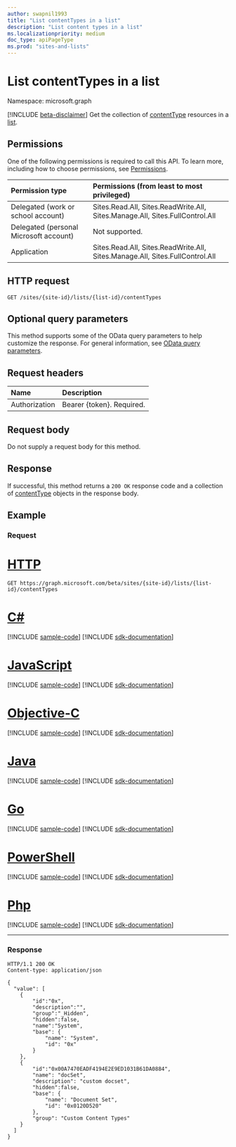 ```yaml
---
author: swapnil1993
title: "List contentTypes in a list"
description: "List content types in a list"
ms.localizationpriority: medium
doc_type: apiPageType
ms.prod: "sites-and-lists"
---
```


# List contentTypes in a list
Namespace: microsoft.graph

[!INCLUDE [beta-disclaimer](../../includes/beta-disclaimer.md)]
Get the collection of [contentType][contentType] resources in a [list][].

## Permissions

One of the following permissions is required to call this API. To learn more, including how to choose permissions, see [Permissions](/graph/permissions-reference).

|Permission type      | Permissions (from least to most privileged)              |
|:--------------------|:---------------------------------------------------------|
|Delegated (work or school account) | Sites.Read.All, Sites.ReadWrite.All, Sites.Manage.All, Sites.FullControl.All    |
|Delegated (personal Microsoft account) | Not supported.    |
|Application | Sites.Read.All, Sites.ReadWrite.All, Sites.Manage.All, Sites.FullControl.All |

## HTTP request
<!-- {
  "blockType": "ignored"
}
-->
```http
GET /sites/{site-id}/lists/{list-id}/contentTypes
```

## Optional query parameters

This method supports some of the OData query parameters to help customize the response. For general information, see [OData query parameters](/graph/query-parameters).

## Request headers
|Name|Description|
|:---|:---|
|Authorization|Bearer {token}. Required.|

## Request body
Do not supply a request body for this method.

## Response

If successful, this method returns a `200 OK` response code and a collection of [contentType](../resources/contenttype.md) objects in the response body.

## Example

### Request


# [HTTP](#tab/http)
<!-- { "blockType": "request", "name": "enum_contentTypes"} -->

```msgraph-interactive
GET https://graph.microsoft.com/beta/sites/{site-id}/lists/{list-id}/contentTypes
```
# [C#](#tab/csharp)
[!INCLUDE [sample-code](../includes/snippets/csharp/enum-contenttypes-csharp-snippets.md)]
[!INCLUDE [sdk-documentation](../includes/snippets/snippets-sdk-documentation-link.md)]

# [JavaScript](#tab/javascript)
[!INCLUDE [sample-code](../includes/snippets/javascript/enum-contenttypes-javascript-snippets.md)]
[!INCLUDE [sdk-documentation](../includes/snippets/snippets-sdk-documentation-link.md)]

# [Objective-C](#tab/objc)
[!INCLUDE [sample-code](../includes/snippets/objc/enum-contenttypes-objc-snippets.md)]
[!INCLUDE [sdk-documentation](../includes/snippets/snippets-sdk-documentation-link.md)]

# [Java](#tab/java)
[!INCLUDE [sample-code](../includes/snippets/java/enum-contenttypes-java-snippets.md)]
[!INCLUDE [sdk-documentation](../includes/snippets/snippets-sdk-documentation-link.md)]

# [Go](#tab/go)
[!INCLUDE [sample-code](../includes/snippets/go/enum-contenttypes-go-snippets.md)]
[!INCLUDE [sdk-documentation](../includes/snippets/snippets-sdk-documentation-link.md)]

# [PowerShell](#tab/powershell)
[!INCLUDE [sample-code](../includes/snippets/powershell/enum-contenttypes-powershell-snippets.md)]
[!INCLUDE [sdk-documentation](../includes/snippets/snippets-sdk-documentation-link.md)]

# [Php](#tab/php)
[!INCLUDE [sample-code](../includes/snippets/php/enum-contenttypes-php-snippets.md)]
[!INCLUDE [sdk-documentation](../includes/snippets/snippets-sdk-documentation-link.md)]

---


### Response

<!-- {
  "blockType": "response",
  "truncated": true,
  "@odata.type": "Collection(microsoft.graph.contentType)"
}
-->

```http
HTTP/1.1 200 OK
Content-type: application/json

{
  "value": [
    {
        "id":"0x",
        "description":"",
        "group":"_Hidden",
        "hidden":false,
        "name":"System",
        "base": {
            "name": "System",
            "id": "0x"
        }
    },
    {
        "id":"0x00A7470EADF4194E2E9ED1031B61DA0884",
        "name": "docSet",
        "description": "custom docset",
        "hidden":false,
        "base": {
            "name": "Document Set",
            "id": "0x0120D520"
        },
        "group": "Custom Content Types"
    }
  ]
}
```


[contentType]: ../resources/contentType.md
[list]: ../resources/list.md
